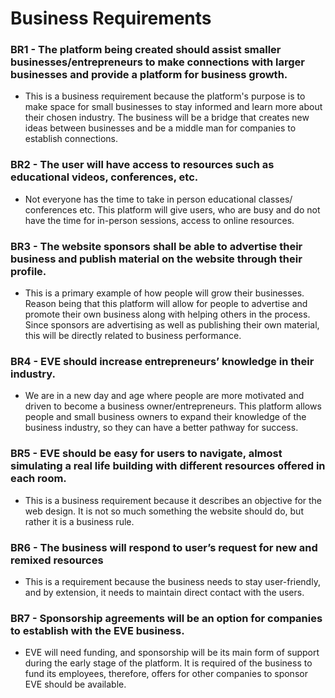 # Business Requirements

### BR1 - The platform being created should assist smaller businesses/entrepreneurs to make connections with larger businesses and provide a platform for business growth.
* This is a business requirement because the platform's purpose is to make space for small businesses to stay informed and learn more about their chosen industry. The business will be a bridge that creates new ideas between businesses and be a middle man for companies to establish connections.

### BR2 - The user will have access to resources such as educational videos, conferences, etc.
* Not everyone has the time to take in person educational classes/ conferences etc. This platform will give users, who are busy and do not have the time for in-person sessions, access to online resources.

### BR3 - The website sponsors shall be able to advertise their business and publish material on the website through their profile.
* This is a primary example of how people will grow their businesses. Reason being that this platform will allow for people to advertise and promote their own business along with helping others in the process. Since sponsors are advertising as well as publishing their own material, this will be directly related to business performance.

### BR4 - EVE should increase entrepreneurs’ knowledge in their industry.
* We are in a new day and age where people are more motivated and driven to become a business owner/entrepreneurs. This platform allows people and small business owners to expand their knowledge of the business industry, so they can have a better pathway for success. 

### BR5 - EVE should be easy for users to navigate, almost simulating a real life building with different resources offered in each room.
* This is a business requirement because it describes an objective for the web design. It is not so much something the website should do, but rather it is a business rule.

### BR6 - The business will respond to user’s request for new and remixed resources
* This is a requirement because the business needs to stay user-friendly, and by extension, it needs to maintain direct contact with the users.

### BR7 - Sponsorship agreements will be an option for companies to establish with the EVE business.
* EVE will need funding, and sponsorship will be its main form of support during the early stage of the platform. It is required of the business to fund its employees, therefore, offers for other companies to sponsor EVE should be available. 